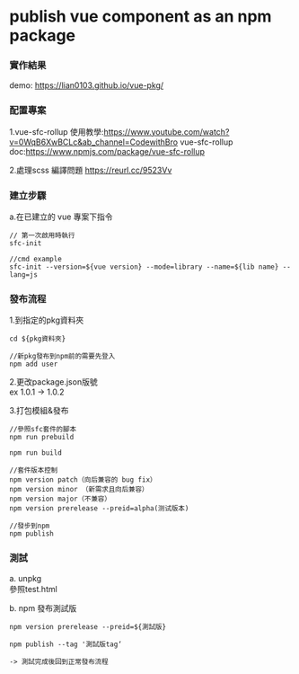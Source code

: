 # publish vue component as an npm package 

### 實作結果
demo: https://lian0103.github.io/vue-pkg/

### 配置專案
1.vue-sfc-rollup 
使用教學:https://www.youtube.com/watch?v=0WqB6XwBCLc&ab_channel=CodewithBro
vue-sfc-rollup doc:https://www.npmjs.com/package/vue-sfc-rollup

2.處理scss 編譯問題
https://reurl.cc/9523Vv


### 建立步驟
a.在已建立的 vue 專案下指令
```
// 第一次啟用時執行
sfc-init

//cmd example
sfc-init --version=${vue version} --mode=library --name=${lib name} --lang=js

```

### 發布流程
1.到指定的pkg資料夾
```
cd ${pkg資料夾}

//新pkg發布到npm前的需要先登入
npm add user
```

2.更改package.json版號     
ex 1.0.1 -> 1.0.2

3.打包模組&發布
```
//參照sfc套件的腳本
npm run prebuild

npm run build

//套件版本控制
npm version patch（向后兼容的 bug fix）
npm version minor （新需求且向后兼容）
npm version major（不兼容）
npm version prerelease --preid=alpha(测试版本)

//發步到npm 
npm publish
```
### 測試
a. unpkg     
參照test.html

b. npm 發布測試版
```
npm version prerelease --preid=${測試版}

npm publish --tag '測試版tag‘

-> 測試完成後回到正常發布流程

```
